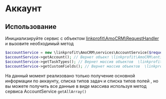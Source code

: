 # Аккаунт

## Использование
Инициализируйте сервис с объектом [linkprofit\AmoCRM\RequestHandler](/docs/request.md) и вызовите необходимый метод

```php
$accountService = new \linkprofit\AmoCRM\services\AccountService($request);
$accountService->getAccount(); // Вернет объект \linkprofit\AmoCRM\entities\Account
$accountService->getTaskTypes(); // Вернет массив объектов  \linkprofit\AmoCRM\entities\TaskType
$accountService->getCustomFields(); // Вернет массив объектов  \linkprofit\AmoCRM\entities\Field
```

На данный момент реализовано только получение основной информации по аккаунту, списка типов задач и списка типов полей , но вы можете получить все данные в виде массива используя метод сервиса AccountService  `getAllArray()`

